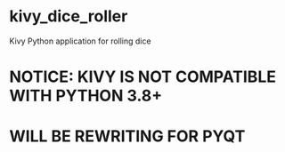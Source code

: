 # kivy_dice_roller
Kivy Python application for rolling dice
# NOTICE: KIVY IS NOT COMPATIBLE WITH PYTHON 3.8+
# WILL BE REWRITING FOR PYQT
